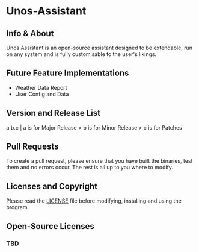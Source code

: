 # Unos-Assistant

## Info & About
Unos Assistant is an open-source assistant designed to be extendable, run on any system and is fully customisable to the user's likings.

## Future Feature Implementations
- Weather Data Report
- User Config and Data

## Version and Release List
a.b.c | a is for Major Release > b is for Minor Release > c is for Patches

## Pull Requests
To create a pull request, please ensure that you have built the binaries, test them and no errors occur. The rest is all up to you where to modify.

## Licenses and Copyright
Please read the [LICENSE](https://github.com/MostlyWhat/Unos-Assistant/blob/main/LICENSE) file before modifying, installing and using the program.

## Open-Source Licenses

### TBD
